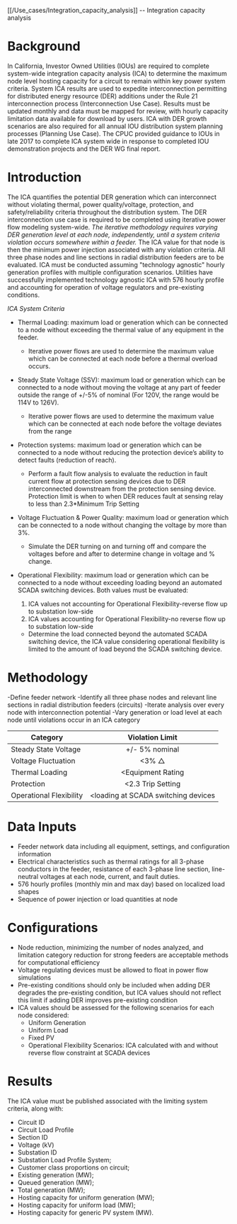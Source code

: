 [[/Use_cases/Integration_capacity_analysis]] -- Integration capacity analysis


# Background
In California, Investor Owned Utilities (IOUs) are required to complete system-wide integration capacity analysis (ICA) to determine the maximum node level hosting capacity for a circuit to remain within key power system criteria. System ICA results are used to expedite interconnection permitting for distributed energy resource (DER) additions under the Rule 21 interconnection process (Interconnection Use Case). Results must be updated monthly and data must be mapped for review, with hourly capacity limitation data available for download by users. ICA with DER growth scenarios are also required for all annual IOU distribution system planning processes (Planning Use Case). The CPUC provided guidance to IOUs in late 2017 to complete ICA system wide in response to completed IOU demonstration projects and the DER WG final report. 

# Introduction

The ICA quantifies the potential DER generation which can interconnect without violating thermal, power quality/voltage, protection, and safety/reliability criteria throughout the distribution system. The DER interconnection use case is required to be completed using iterative power flow modeling system-wide. *The iterative methodology requires varying DER generation level at each node, independently, until a system criteria violation occurs somewhere within a feeder.* The ICA value for that node is then the minimum power injection associated with any violation criteria. All three phase nodes and line sections in radial distribution feeders are to be evaluated.  ICA must be conducted assuming "technology agnostic" hourly generation profiles with multiple configuration scenarios. Utilities have successfully implemented technology agnostic ICA with 576 hourly profile and accounting for operation of voltage regulators and pre-existing conditions.


*ICA System Criteria*

- Thermal Loading:  maximum load or generation which can be connected to a node without exceeding the thermal value of any equipment in the feeder. 
  - Iterative power flows are used to determine the maximum value which can be connected at each node before a thermal overload occurs. 
 
- Steady State Voltage (SSV): maximum load or generation which can be connected to a node without moving the voltage at any part of feeder outside the range of +/-5% of nominal (For 120V, the range would be 114V to 126V).
  - Iterative power flows are used to determine the maximum value which can be connected at each node before the voltage deviates from the range 

- Protection systems:  maximum load or generation which can be connected to a node without reducing the protection device’s ability to detect faults (reduction of reach).
  - Perform a fault flow analysis to evaluate the reduction in fault current flow at protection sensing devices due to DER interconnected downstream from the protection sensing device. Protection limit is when to when DER reduces fault at sensing relay to less than 2.3*Minimum Trip Setting

- Voltage Fluctuation & Power Quality:  maximum load or generation which can be connected to a node without changing the voltage by more than 3%.
  - Simulate the DER turning on and turning off and compare the voltages before and after to determine change in voltage and % change. 

- Operational Flexibility: maximum load or generation which can be connected to a node without exceeding loading beyond an automated SCADA switching devices.  Both values must be evaluated:
	1. ICA values not accounting for Operational Flexibility-reverse flow up to substation low-side
	2. ICA values accounting for Operational Flexibility-no reverse flow up to substation low-side
  - Determine the load connected beyond the automated SCADA switching device, the ICA value considering operational flexibility is limited to the amount of load beyond the SCADA switching device.  

# Methodology 
-Define feeder network 
-Identify all three phase nodes and relevant line sections in radial distribution feeders (circuits) 
-Iterate analysis over every node with interconnection potential
-Vary generation or load level at each node until violations occur in an ICA category


| Category    | Violation Limit  |
| ------------- |:-------------:|
| Steady State Voltage      | +/- 5% nominal |
| Voltage Fluctuation    | <3% △    |
| Thermal Loading  |   <Equipment Rating    |
| Protection  |   <2.3 Trip Setting  |
|Operational Flexibility  |   <loading at SCADA switching devices  |


# Data Inputs 
- Feeder network data including all equipment, settings, and configuration information
- Electrical characteristics such as thermal ratings for all 3-phase conductors in the feeder, resistance of each 3-phase line section, line-neutral voltages at each node, current, and fault duties. 
- 576 hourly profiles (monthly min and max day) based on localized load shapes
- Sequence of power injection or load quantities at node

# Configurations
- Node reduction, minimizing the number of nodes analyzed, and limitation category reduction for strong feeders are acceptable methods for computational efficiency
- Voltage regulating devices must be allowed to float in power flow simulations
- Pre-existing conditions should only be included when adding DER degrades the pre-existing condition, but ICA values should not reflect this limit if adding DER improves pre-existing condition
- ICA values should be assessed for the following scenarios for each node considered:
  - Uniform Generation
  - Uniform Load
  - Fixed PV 
  - Operational Flexibility Scenarios: ICA calculated with and without reverse flow constraint at SCADA devices 
 

# Results
The ICA value must be published associated with the limiting system criteria, along with: 
- Circuit ID
- Circuit Load Profile
- Section ID
- Voltage (kV)
- Substation ID
- Substation Load Profile System; 
- Customer class proportions on circuit;
- Existing generation (MW);
- Queued generation (MW); 
- Total generation (MW); 
- Hosting capacity for uniform generation (MW); 
- Hosting capacity for uniform load (MW); 
- Hosting capacity for generic PV system (MW). 
